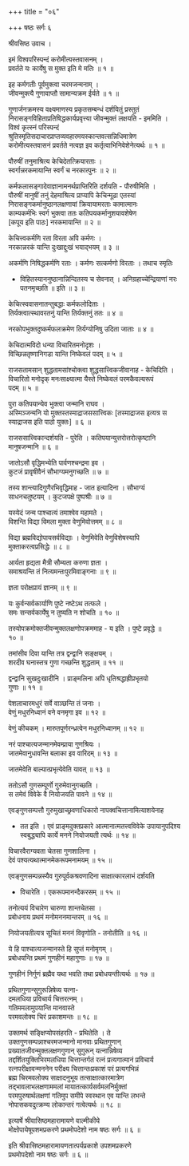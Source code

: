 +++
title = "०६"

+++
षष्ठः सर्गः ६  
  
श्रीवसिष्ठ उवाच ।  
  
इमं विश्वपरिस्पन्दं करोमीत्यस्तवासनम् ।  
प्रवर्तते यः कार्येषु स मुक्त इति मे मतिः ॥ १ ॥  
  
इह कर्मगतीः पूर्वमुक्त्वा चरमजन्मनाम् ।  
जीवन्मुक्त्यै गुणावाप्तौ सामान्यक्रम ईर्यते ॥ १ ॥  
  
गुणार्जनक्रमस्य वक्ष्यमाणस्य प्रकृतसम्बन्धं दर्शयितुं प्रस्तुतं   
निरासङ्गविहिताप्रतिषिद्धकार्यप्रवृत्त्या जीवन्मुक्तं लक्षयति - इममिति ।   
विश्वं कृत्स्नं परिस्पन्दं   
श्रुतिस्मृतिसदाचारप्राप्तव्यवहारमयस्कान्तवत्सन्निधिमात्रेण   
करोमीत्यस्तवासनं प्रवर्तते नत्वज्ञ इव कर्तृत्वाभिनिवेशेनेत्यर्थः ॥ १ ॥  
  
पौरुषीं तनुमाश्रित्य केचिदेतत्क्रियारताः ।  
स्वर्गान्नरकमायान्ति स्वर्गं च नरकात्पुनः ॥ २ ॥  
  
कर्मफलासङ्गादेवाज्ञानामनर्थप्राप्तिरिति दर्शयति - पौरुषीमिति ।   
पौरुषीं मानुषीं तनुं देहमाश्रित्य प्राप्यापि केचिन्मूढा एतस्यां   
निरासङ्गकर्मानुष्ठानलक्षणायां क्रियायामरताः कामात्मानः   
काम्यकर्मभिः स्वर्ग भुक्त्वा ततः कतिपयकर्मानुशयावशेषेण   
[कपूय इति पाठः] नरकमायान्ति ॥ २ ॥  
  
केचित्त्वकर्मणि रता विरता अपि कर्मणः ।  
नरकान्नरकं यान्ति दुःखाद्दुःखं भयाद्भयम् ॥ ३ ॥  
  
अकर्मणि निषिद्धकर्मणि रताः । कर्मणः सत्कर्मणो विरताः । तथाच स्मृतिः   
- विहितस्याननुष्ठानान्निन्दितस्य च सेवनात् । अनिग्रहाच्चेन्द्रियाणां नरः   
पतनमृच्छति ॥ इति ॥ ३ ॥  
  
केचित्स्ववासनातन्तुबद्धाः कर्मफलोदिताः ।  
तिर्यक्त्वात्स्थावरतनुं यान्ति तिर्यक्तनुं ततः ॥ ४ ॥  
  
नरकोपभुक्तदुष्कर्मफलक्रमेण तिर्यग्योनिषु उदिता जाताः ॥ ४ ॥  
  
केचिदात्मविदो धन्या विचारितमनोदृशः ।  
विच्छिन्नतृष्णानिगडा यान्ति निष्केवलं पदम् ॥ ५ ॥  
  
राजसतामसान् शुद्धतामसांश्चोक्त्वा शुद्धसात्त्विकजीवानाह - केचिदिति ।   
विचारितो मनोदृक् मनःसाक्ष्यात्मा यैस्ते निष्केवलं परमकैवल्यरूपं   
पदम् ॥ ५ ॥  
  
पुरा कतिपयान्येव भुक्त्वा जन्मानि राघव ।  
अस्मिञ्जन्मनि यो मुक्तस्तस्माद्राजससात्त्विकः [तस्माद्राजस इत्यत्र स   
स्याद्राजस इति पाठो युक्तः] ॥ ६ ॥  
  
राजससात्त्विकान्दर्शयति - पुरेति । कतिपयान्युत्तरोत्तरोत्कृष्टानि   
मानुषजन्मानि ॥ ६ ॥  
  
जातोऽसौ वृद्धिमभ्येति पार्वणश्चन्द्रमा इव ।  
कुटजं प्रावृषीवैनं सौभाग्यमनुगच्छति ॥ ७ ॥  
  
तस्य शान्त्यादिगुणैरभिवृद्धिमाह - जात इत्यादिना । सौभाग्यं   
साधनचतुष्टयम् । कुटजपक्षे पुष्पश्रीः ॥ ७ ॥  
  
यस्येदं जन्म पाश्चात्यं तमाश्वेव महामते ।  
विशन्ति विद्या विमला मुक्ता वेणुमिवोत्तमम् ॥ ८ ॥  
  
विद्या ब्रह्मविद्योपायसर्वविद्याः । वेणुमिवेति वेणुविशेषस्यापि   
मुक्ताकरत्वप्रसिद्धेः ॥ ८ ॥  
  
आर्यता हृद्यता मैत्री सौम्यता करुणा ज्ञता ।  
समाश्रयन्ति तं नित्यमन्तःपुरमिवाङ्गनाः ॥ ९ ॥  
  
ज्ञता परोक्षप्रायं ज्ञानम् ॥ ९ ॥  
  
यः कुर्वन्सर्वकार्याणि पुष्टे नष्टेऽथ तत्फले ।  
समः सन्सर्वकार्येषु न तुष्यति न शोचति ॥ १० ॥  
  
तस्योपक्रमोक्तजीवन्मुक्तलक्षणोपक्रममाह - य इति । पुष्टे प्रवृद्धे ॥   
१० ॥  
  
तमांसीव दिवा यान्ति तत्र द्वन्द्वानि सङ्क्षयम् ।  
शरदीव घनास्तत्र गुणा गच्छन्ति शुद्धताम् ॥ ११ ॥  
  
द्वन्द्वानि सुखदुःखादीनि । प्राङ्मलिना अपि धृतिश्रद्धाह्रीप्रभृतयो   
गुणाः ॥ ११ ॥  
  
पेशलाचारमधुरं सर्वे वाञ्छन्ति तं जनाः ।  
वेणुं मधुरनिध्वानं वने वनमृगा इव ॥ १२ ॥  
  
वेणुं कीचकम् । मारुतपूर्णरन्ध्रत्वेन मधुरनिध्वानम् ॥ १२ ॥  
  
नरं पाश्चात्यजन्मानमेवम्प्राया गुणश्रियः ।  
जातमेवानुधावन्ति बलाका इव वारिदम् ॥ १३ ॥  
  
जातमेवेति बाल्यात्प्रभृत्येवेति यावत् ॥ १३ ॥  
  
ततोऽसौ गुणसम्पूर्णो गुरुमेवानुगच्छति ।  
स तमेवं विवेके वै नियोजयति पावने ॥ १४ ॥  
  
एवङ्गुणसम्पत्तौ गुरुमुखाच्छ्रवणाधिकारो नापक्वचित्तानामित्याशयेनाह   
- तत इति । एवं प्राङ्मदुक्तप्रकारे आत्मानात्मतत्त्वविवेके उपायानुपदिश्य   
स्वबुद्ध्यापि कार्ये मनने नियोजयती त्यर्थः ॥ १४ ॥  
  
विचारवैराग्यवता चेतसा गुणशालिना ।  
देवं पश्यत्यथात्मानमेकरूपमनामयम् ॥ १५ ॥  
  
एवङ्गुणसम्पन्नस्यैव गुरुपूर्वकश्रवणादिना साक्षात्कारलाभं दर्शयति   
- विचारेति । एकरूपमानन्दैकरसम् ॥ १५ ॥  
  
तनोत्ययं विचारेण चारुणा शान्तचेतसा ।  
प्रबोधनाय प्रथमं मनोमननमान्तरम् ॥ १६ ॥  
  
नियोजयतीत्यत्र सूचितं मननं विवृणोति - तनोतीति ॥ १६ ॥  
  
ये हि पाश्चात्यजन्मानस्ते हि सुप्तं मनोमृगम् ।  
प्रबोधयन्ति प्रथमं गुणहीनं महागुणाः ॥ १७ ॥  
  
गुणहीनं निर्गुणं ब्रह्मैव यथा भवति तथा प्रबोधयन्तीत्यर्थः ॥ १७ ॥  
  
प्रथितगुणान्सुगुरून्निषेव्य यत्ना-  
दमलधिया प्रविचार्य चित्तरत्नम् ।  
गतिममलामुपयान्ति मानवास्ते  
परमवलोक्य चिरं प्रकाशमन्तः ॥ १८ ॥  
  
उक्तमर्थ सङ्क्षिप्योपसंहरति - प्रथितेति । ते   
उक्तगुणसम्पन्नाश्चरमजन्मानो मानवाः प्रथितगुणान्   
प्रख्यातजीवन्मुक्तलक्षणगुणान् सुगुरून् यत्नान्निषेव्य   
तद्दर्शितयुक्तिभिरमलधिया चित्तान्तर्गतं रत्नं प्रत्यगात्मानं प्रविचार्य   
रत्नपरीक्षावन्मननेन परीक्ष्य चित्तान्तःप्रकाशं परं प्रत्यगभिन्नं   
ब्रह्म चिरमवलोक्य साक्षादनुभूय तत्साक्षात्कारमात्रेण   
तद्भावलाभलक्षणाममलां मायातत्कार्यसर्वमलनिर्मुक्तां   
परमपुरुषार्थलक्षणां गतिमुप समीपे स्वस्थान एव यान्ति लभन्ते   
नोपासकवदुत्क्रम्य लोकान्तरं गत्वेत्यर्थः ॥ १८ ॥  
  
इत्यार्षे श्रीवासिष्ठमहारामायणे वाल्मीकीये   
मोक्षोपायेषूपशमप्रकरणे प्रथमोपदेशो नाम षष्ठः सर्गः ॥ ६ ॥  
  
इति श्रीवासिष्ठमहारामायणतात्पर्यप्रकाशे उपशमप्रकरणे   
प्रथमोपदेशो नाम षष्ठः सर्गः ॥ ६ ॥  
  
  